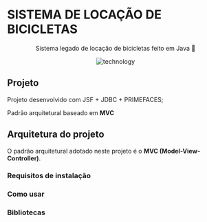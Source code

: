 # SISTEMA DE LOCAÇÃO DE BICICLETAS

<p align="center">Sistema legado de locação de bicicletas feito em Java 🚀</p>

<div align="center">

![technology]()

</div>

## Projeto
Projeto desenvolvido com JSF + JDBC + PRIMEFACES;

Padrão arquitetural baseado em **MVC**
	
## Arquitetura do projeto
O padrão arquitetural adotado neste projeto é o **MVC (Model-View-Controller)**. 

### Requisitos de instalação

### Como usar
	
### Bibliotecas
